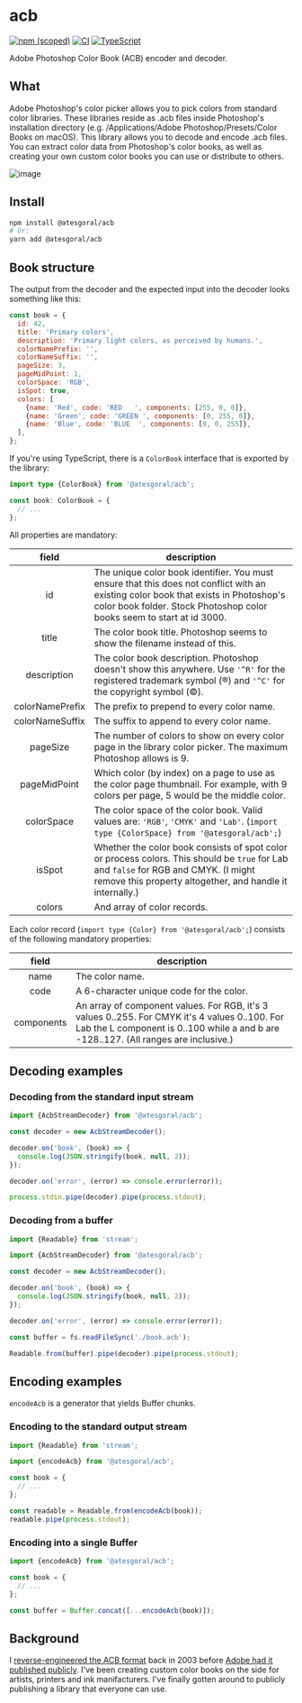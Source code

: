 # acb

[![npm (scoped)](https://img.shields.io/npm/v/@atesgoral/acb)](https://www.npmjs.com/package/@atesgoral/acb)
[![CI](https://github.com/atesgoral/acb/actions/workflows/ci.yml/badge.svg)](https://github.com/atesgoral/acb/actions/workflows/ci.yml)
[![TypeScript](https://img.shields.io/badge/%3C%2F%3E-TypeScript-%230074c1.svg)](http://www.typescriptlang.org/)

Adobe Photoshop Color Book (ACB) encoder and decoder.

## What

Adobe Photoshop's color picker allows you to pick colors from standard color libraries. These libraries reside as .acb files inside Photoshop's installation directory (e.g. /Applications/Adobe Photoshop/Presets/Color Books on macOS). This library allows you to decode and encode .acb files. You can extract color data from Photoshop's color books, as well as creating your own custom color books you can use or distribute to others.

![image](https://user-images.githubusercontent.com/50832/130333639-adf72cc4-0aad-4621-b447-06a381684117.png)

## Install

```sh
npm install @atesgoral/acb
# Or:
yarn add @atesgoral/acb
```

## Book structure

The output from the decoder and the expected input into the decoder looks something like this:

```js
const book = {
  id: 42,
  title: 'Primary colors',
  description: 'Primary light colors, as perceived by humans.',
  colorNamePrefix: '',
  colorNameSuffix: '',
  pageSize: 3,
  pageMidPoint: 1,
  colorSpace: 'RGB',
  isSpot: true,
  colors: [
    {name: 'Red', code: 'RED   ', components: [255, 0, 0]},
    {name: 'Green', code: 'GREEN ', components: [0, 255, 0]},
    {name: 'Blue', code: 'BLUE  ', components: [0, 0, 255]},
  ],
};
```

If you're using TypeScript, there is a `ColorBook` interface that is exported by the library:

```ts
import type {ColorBook} from '@atesgoral/acb';

const book: ColorBook = {
  // ...
};
```

All properties are mandatory:

|      field      | description                                                                                                                                                                                                   |
| :-------------: | ------------------------------------------------------------------------------------------------------------------------------------------------------------------------------------------------------------- |
|       id        | The unique color book identifier. You must ensure that this does not conflict with an existing color book that exists in Photoshop's color book folder. Stock Photoshop color books seem to start at id 3000. |
|      title      | The color book title. Photoshop seems to show the filename instead of this.                                                                                                                                   |
|   description   | The color book description. Photoshop doesn't show this anywhere. Use `'^R'` for the registered trademark symbol (&reg;) and `'^C'` for the copyright symbol (&copy;).                                        |
| colorNamePrefix | The prefix to prepend to every color name.                                                                                                                                                                    |
| colorNameSuffix | The suffix to append to every color name.                                                                                                                                                                     |
|    pageSize     | The number of colors to show on every color page in the library color picker. The maximum Photoshop allows is 9.                                                                                              |
|  pageMidPoint   | Which color (by index) on a page to use as the color page thumbnail. For example, with 9 colors per page, 5 would be the middle color.                                                                        |
|   colorSpace    | The color space of the color book. Valid values are: `'RGB'`, `'CMYK'` and `'Lab'`. (`import type {ColorSpace} from '@atesgoral/acb';`)                                                                       |
|     isSpot      | Whether the color book consists of spot color or process colors. This should be `true` for Lab and `false` for RGB and CMYK. (I might remove this property altogether, and handle it internally.)             |
|     colors      | And array of color records.                                                                                                                                                                                   |

Each color record (`import type {Color} from '@atesgoral/acb';`) consists of the following mandatory properties:

|   field    | description                                                                                                                                                                            |
| :--------: | -------------------------------------------------------------------------------------------------------------------------------------------------------------------------------------- |
|    name    | The color name.                                                                                                                                                                        |
|    code    | A 6-character unique code for the color.                                                                                                                                               |
| components | An array of component values. For RGB, it's 3 values 0..255. For CMYK it's 4 values 0..100. For Lab the L component is 0..100 while a and b are -128..127. (All ranges are inclusive.) |

## Decoding examples

### Decoding from the standard input stream

```js
import {AcbStreamDecoder} from '@atesgoral/acb';

const decoder = new AcbStreamDecoder();

decoder.on('book', (book) => {
  console.log(JSON.stringify(book, null, 2));
});

decoder.on('error', (error) => console.error(error));

process.stdin.pipe(decoder).pipe(process.stdout);
```

### Decoding from a buffer

```js
import {Readable} from 'stream';

import {AcbStreamDecoder} from '@atesgoral/acb';

const decoder = new AcbStreamDecoder();

decoder.on('book', (book) => {
  console.log(JSON.stringify(book, null, 2));
});

decoder.on('error', (error) => console.error(error));

const buffer = fs.readFileSync('./book.acb');

Readable.from(buffer).pipe(decoder).pipe(process.stdout);
```

## Encoding examples

`encodeAcb` is a generator that yields Buffer chunks.

### Encoding to the standard output stream

```js
import {Readable} from 'stream';

import {encodeAcb} from '@atesgoral/acb';

const book = {
  // ...
};

const readable = Readable.from(encodeAcb(book));
readable.pipe(process.stdout);
```

### Encoding into a single Buffer

```js
import {encodeAcb} from '@atesgoral/acb';

const book = {
  // ...
};

const buffer = Buffer.concat([...encodeAcb(book)]);
```

## Background

I [reverse-engineered the ACB format](https://magnetiq.ca/pages/acb-spec/) back in 2003 before [Adobe had it published publicly](https://www.adobe.com/devnet-apps/photoshop/fileformatashtml/#50577411_pgfId-1066780). I've been creating custom color books on the side for artists, printers and ink manifacturers. I've finally gotten around to publicly publishing a library that everyone can use.
